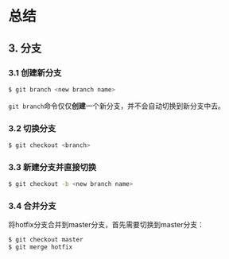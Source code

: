 # 总结

## 3. 分支

### 3.1 创建新分支

```bash
$ git branch <new branch name>
```

`git branch`命令仅仅**创建**一个新分支，并不会自动切换到新分支中去。

### 3.2 切换分支

```bash
$ git checkout <branch>
```

### 3.3 新建分支并直接切换

```bash
$ git checkout -b <new branch name>
```

### 3.4 合并分支

将hotfix分支合并到master分支，首先需要切换到master分支：

```bash
$ git checkout master
$ git merge hotfix
```



